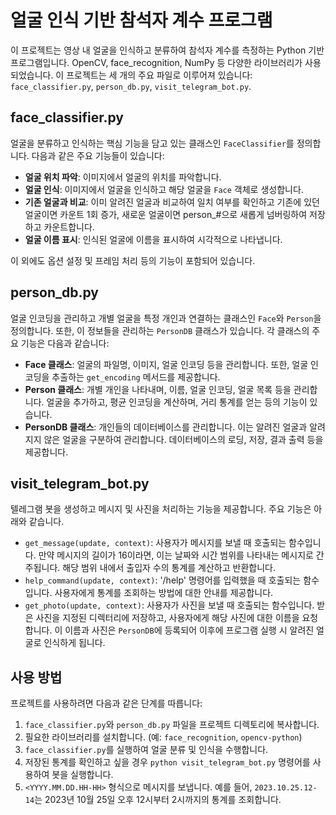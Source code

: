 # 얼굴 인식 기반 참석자 계수 프로그램

이 프로젝트는 영상 내 얼굴을 인식하고 분류하여 참석자 계수를 측정하는 Python 기반 프로그램입니다. OpenCV, face_recognition, NumPy 등 다양한 라이브러리가 사용되었습니다.
이 프로젝트는 세 개의 주요 파일로 이루어져 있습니다: `face_classifier.py`, `person_db.py`, `visit_telegram_bot.py`.

## face_classifier.py

얼굴을 분류하고 인식하는 핵심 기능을 담고 있는 클래스인 `FaceClassifier`를 정의합니다. 다음과 같은 주요 기능들이 있습니다:

- **얼굴 위치 파악**: 이미지에서 얼굴의 위치를 파악합니다.
- **얼굴 인식**: 이미지에서 얼굴을 인식하고 해당 얼굴을 `Face` 객체로 생성합니다.
- **기존 얼굴과 비교**: 이미 알려진 얼굴과 비교하여 일치 여부를 확인하고 기존에 있던 얼굴이면 카운트 1회 증가, 새로운 얼굴이면 person_#으로 새롭게 넘버링하여 저장하고 카운트합니다.
- **얼굴 이름 표시**: 인식된 얼굴에 이름을 표시하여 시각적으로 나타냅니다.

이 외에도 옵션 설정 및 프레임 처리 등의 기능이 포함되어 있습니다.

## person_db.py

얼굴 인코딩을 관리하고 개별 얼굴을 특정 개인과 연결하는 클래스인 `Face`와 `Person`을 정의합니다. 또한, 이 정보들을 관리하는 `PersonDB` 클래스가 있습니다. 각 클래스의 주요 기능은 다음과 같습니다:

- **Face 클래스**: 얼굴의 파일명, 이미지, 얼굴 인코딩 등을 관리합니다. 또한, 얼굴 인코딩을 추출하는 `get_encoding` 메서드를 제공합니다.
- **Person 클래스**: 개별 개인을 나타내며, 이름, 얼굴 인코딩, 얼굴 목록 등을 관리합니다. 얼굴을 추가하고, 평균 인코딩을 계산하며, 거리 통계를 얻는 등의 기능이 있습니다.
- **PersonDB 클래스**: 개인들의 데이터베이스를 관리합니다. 이는 알려진 얼굴과 알려지지 않은 얼굴을 구분하여 관리합니다. 데이터베이스의 로딩, 저장, 결과 출력 등을 제공합니다.

## visit_telegram_bot.py

텔레그램 봇을 생성하고 메시지 및 사진을 처리하는 기능을 제공합니다. 주요 기능은 아래와 같습니다.

- `get_message(update, context)`: 사용자가 메시지를 보낼 때 호출되는 함수입니다. 만약 메시지의 길이가 16이라면, 이는 날짜와 시간 범위를 나타내는 메시지로 간주됩니다. 해당 범위 내에서 출입자 수의 통계를 계산하고 반환합니다.
- `help_command(update, context)`: '/help' 명령어를 입력했을 때 호출되는 함수입니다. 사용자에게 통계를 조회하는 방법에 대한 안내를 제공합니다.
- `get_photo(update, context)`: 사용자가 사진을 보낼 때 호출되는 함수입니다. 받은 사진을 지정된 디렉터리에 저장하고, 사용자에게 해당 사진에 대한 이름을 요청합니다. 이 이름과 사진은 `PersonDB`에 등록되어 이후에 프로그램 실행 시 알려진 얼굴로 인식하게 됩니다.

## 사용 방법

프로젝트를 사용하려면 다음과 같은 단계를 따릅니다:

1. `face_classifier.py`와 `person_db.py` 파일을 프로젝트 디렉토리에 복사합니다.
2. 필요한 라이브러리를 설치합니다. (예: `face_recognition`, `opencv-python`)
3. `face_classifier.py`를 실행하여 얼굴 분류 및 인식을 수행합니다.
4. 저장된 통계를 확인하고 싶을 경우 `python visit_telegram_bot.py` 명령어를 사용하여 봇을 실행합니다.
5. `<YYYY.MM.DD.HH-HH>` 형식으로 메시지를 보냅니다. 예를 들어, `2023.10.25.12-14`는 2023년 10월 25일 오후 12시부터 2시까지의 통계를 조회합니다.
